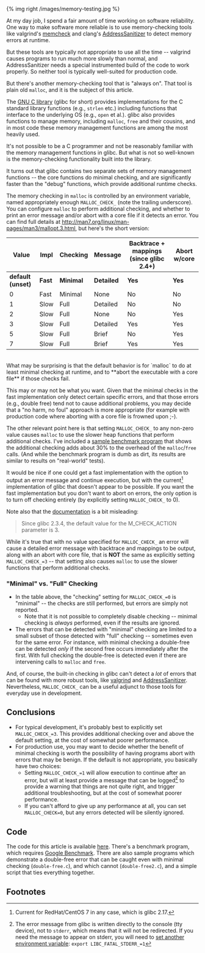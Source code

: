 {% img right /images/memory-testing.jpg %}

At my day job, I spend a fair amount of time working on software reliability.  One way to make software more reliable is to use memory-checking tools like valgrind's [memcheck](http://www.valgrind.org/info/tools.html#memcheck) and clang's [AddressSanitizer](https://github.com/google/sanitizers/wiki/AddressSanitizer) to detect memory errors at runtime.  

But these tools are typically not appropriate to use all the time -- valgrind causes programs to run much more slowly than normal, and AddressSanitizer needs a special instrumented build of the code to work properly.  So neither tool is typically well-suited for production code.

But there's another memory-checking tool that is "always on".  That tool is plain old `malloc`, and it is the subject of this article.

<!-- more -->

The [GNU C library](https://www.gnu.org/software/libc/) (glibc for short) provides implementations for the C standard library functions (e.g., `strlen` etc.) including functions that interface to the underlying OS (e.g., `open` et al.).  glibc also provides functions to manage memory, including `malloc`, `free` and their cousins, and in most code these memory management functions are among the most heavily used.

It's not possible to be a C programmer and not be reasonably familiar with the memory management functions in glibc.  But what is not so well-known is the memory-checking functionality built into the library.

It turns out that glibc contains two separate sets of memory management functions -- the core functions do minimal checking, and are significantly faster than the "debug" functions, which provide additional runtime checks.

The memory checking in `malloc` is controlled by an environment variable, named appropriately enough `MALLOC_CHECK_` (note the trailing underscore).  You can configure `malloc` to perform additional checking, and whether to print an error message and/or abort with a core file if it detects an error.  You can find full details at <http://man7.org/linux/man-pages/man3/mallopt.3.html>, but here's the short version:

Value | Impl | Checking | Message | Backtrace + mappings (since glibc 2.4+) | Abort w/core
------| ---- | -------- | ------ | ------ | ------
**default (unset)** | **Fast** | **Minimal** | **Detailed** | **Yes** | **Yes**
0 | Fast | Minimal | None |  No | No
1 | Slow | Full | Detailed | No | No
2 | Slow | Full | None | No | Yes
3 | Slow | Full | Detailed | Yes | Yes
5 | Slow | Full | Brief | No | Yes
7 | Slow | Full | Brief | Yes | Yes

<br>
What may be surprising is that the default behavior is for `malloc` to do at least minimal checking at runtime, and to **abort the executable with a core file** if those checks fail.  

This may or may not be what you want.  Given that the minimal checks in the fast implementation only detect certain specific errors, and that those errors (e.g., double free) tend not to cause additional problems, you may decide that a "no harm, no foul" approach is more appropriate (for example with production code where aborting with a core file is frowned upon ;-).

The other relevant point here is that setting `MALLOC_CHECK_` to any non-zero value causes `malloc` to use the slower heap functions that perform additional checks.  I've included a [sample benchmark program](https://github.com/WallStProg/malloc-check/blob/master/malloc-bench.cpp) that shows the additional checking adds about 30% to the overhead of the `malloc`/`free` calls.  (And while the benchmark program is dumb as dirt, its results are similar to results on "real-world" tests).

It would be nice if one could get a fast implementation with the option to output an error message and continue execution, but with the current[^rh7] implementation of glibc that doesn't appear to be possible.  If you want the fast implementation but you don't want to abort on errors, the only option is to turn off checking entirely (by explicitly setting `MALLOC_CHECK_` to 0).  

[^rh7]: Current for RedHat/CentOS 7 in any case, which is glibc 2.17.

Note also that the [documentation](http://man7.org/linux/man-pages/man3/mallopt.3.html) is a bit misleading:

> Since glibc 2.3.4, the default value for the M_CHECK_ACTION              parameter is 3.

While it's true that with no value specified for `MALLOC_CHECK_` an error will cause a detailed error message with backtrace and mappings to be output, along with an abort with core file, that is **NOT** the same as explicitly setting `MALLOC_CHECK_=3` -- that setting also causes `malloc` to use the slower functions that perform additional checks.

### "Minimal" vs. "Full" Checking

- In the table above, the "checking" setting for `MALLOC_CHECK_=0` is "minimal" -- the checks are still performed, but errors are simply not reported.
  - Note that it is not possible to completely disable checking -- minimal checking is *always* performed, even if the results are ignored. 
- The errors that can be detected with "minimal" checking are limited to a small subset of those detected with "full" checking -- sometimes even for the same error.  For instance, with minimal checking a double-free can be detected *only* if the second free occurs immediately after the first.  With full checking the double-free is detected even if there are intervening calls to `malloc` and `free`.

And, of course, the built-in checking in glibc can't detect a *lot* of errors that can be found with more robust tools, like [valgrind](http://www.valgrind.org/) and [AddressSanitizer](https://github.com/google/sanitizers/wiki/AddressSanitizer).  Nevertheless, `MALLOC_CHECK_` can be a useful adjunct to those tools for everyday use in development.

## Conclusions
- For typical development, it's probably best to explicitly set `MALLOC_CHECK_=3`.  This provides additional checking over and above the default setting, at the cost of somewhat poorer performance.
- For production use, you may want to decide whether the benefit of minimal checking is worth the possibility of having programs abort with errors that may be benign.  If the default is not appropriate, you basically have two choices:
  - Setting `MALLOC_CHECK_=1` will allow execution to continue after an error, but will at least provide a message that can be logged[^log] to provide a warning that things are not quite right, and trigger additional troubleshooting, but at the cost of somewhat poorer performance.
  - If you can't afford to give up any performance at all, you can set `MALLOC_CHECK=0`, but any errors detected will be silently ignored.

[^log]: The error message from glibc is written directly to the console (tty device), not to `stderr`, which means that it will not be redirected.  If you need the message to appear on stderr, you will need to [set another environment variable](https://bugzilla.redhat.com/show_bug.cgi?id=1519182):
    `export LIBC_FATAL_STDERR_=1`
    
## Code
The code for this article is available [here](https://github.com/WallStProg/malloc-check.git).  There's a benchmark program, which requires [Google Benchmark](https://github.com/google/benchmark).  There are also sample programs which demonstrate a double-free error that can be caught even with minimal checking (`double-free.c`), and which cannot (`double-free2.c`), and a simple script that ties everything together.  

## Footnotes






